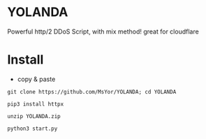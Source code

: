 # YOLANDA
Powerful http/2 DDoS Script, with mix method! great for cloudflare


# Install
- copy & paste
```
git clone https://github.com/MsYor/YOLANDA; cd YOLANDA

pip3 install httpx

unzip YOLANDA.zip

python3 start.py


